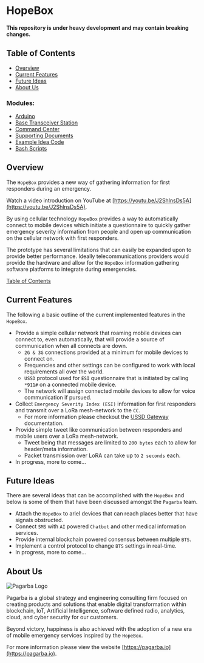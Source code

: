 # HopeBox

#### This repository is under heavy development and may contain breaking changes.

## Table of Contents

* [Overview](#overview)
* [Current Features](#current-features)
* [Future Ideas](#future-ideas)
* [About Us](#about-us)

### Modules:

* [Arduino](arduino/)
* [Base Transceiver Station](bts/)
* [Command Center](cc/)
* [Supporting Documents](docs/)
* [Example Idea Code](examples/)
* [Bash Scripts](scripts/)

## Overview

The `HopeBox` provides a new way of gathering information for first responders during an emergency.  

Watch a video introduction on YouTube at [https://youtu.be/J2ShlnsDs5A](https://youtu.be/J2ShlnsDs5A).

By using cellular technology `HopeBox` provides a way to automatically connect to mobile devices which initiate a questionnaire to quickly gather emergency severity information from people and open up communication on the cellular network with first responders.

The prototype has several limitations that can easily be expanded upon to provide better performance.  Ideally telecommunications providers would provide the hardware and allow for the `HopeBox` information gathering software platforms to integrate during emergencies.  

[Table of Contents](#table-of-contents)


## Current Features

The following a basic outline of the current implemented features in the `HopeBox`.

* Provide a simple cellular network that roaming mobile devices can connect to, even automatically, that will provide a source of communication when all connects are down.
  - `2G & 3G` connections provided at a minimum for mobile devices to connect on.
  - Frequencies and other settings can be configured to work with local requirements all over the world.
  - `USSD` protocol used for `ESI` questionnaire that is initiated by calling `*911#` on a connected mobile device.
  - The network will assign connected mobile devices to allow for voice communication if pursued.
* Collect `Emergency Severity Index (ESI)` information for first responders and transmit over a LoRa mesh-network to the `CC`.
  - For more information please checkout the [USSD Gateway](bts/ussd/) documentation.
* Provide simple tweet like communication between responders and mobile users over a LoRa mesh-network.
  - Tweet being that messages are limited to `200 bytes` each to allow for header/meta information.
  - Packet transmission over LoRA can take up to `2 seconds` each.
* In progress, more to come...


## Future Ideas

There are several ideas that can be accomplished with the `HopeBox` and below is some of them that have been discussed amongst the `Pagarba` team.

* Attach the `HopeBox` to ariel devices that can reach places better that have signals obstructed.
* Connect `SMS` with `AI` powered `Chatbot` and other medical information services.
* Provide internal blockchain powered consensus between multiple `BTS`.
* Implement a control protocol to change `BTS` settings in real-time.
* In progress, more to come...


## About Us

![Pagarba Logo](https://secureservercdn.net/50.62.88.95/138.e03.myftpupload.com/wp-content/themes/twentyseventeen/pagarba/static/images/pagarba-logo-original.svg?sanitize=true)

Pagarba is a global strategy and engineering consulting firm focused on creating products and solutions that enable digital transformation within blockchain, IoT, Artificial Intelligence, software defined radio, analytics, cloud, and cyber security for our customers.

Beyond victory, happiness is also achieved with the adoption of a new era of mobile emergency services inspired by the `HopeBox`.

For more information please view the website [https://pagarba.io](https://pagarba.io).
